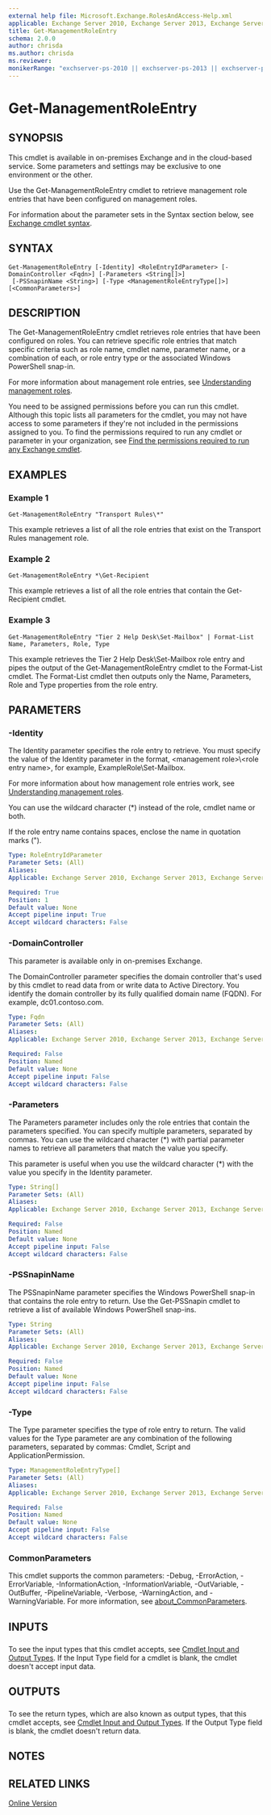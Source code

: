 ```yaml
---
external help file: Microsoft.Exchange.RolesAndAccess-Help.xml
applicable: Exchange Server 2010, Exchange Server 2013, Exchange Server 2016, Exchange Server 2019, Exchange Online, Exchange Online Protection
title: Get-ManagementRoleEntry
schema: 2.0.0
author: chrisda
ms.author: chrisda
ms.reviewer:
monikerRange: "exchserver-ps-2010 || exchserver-ps-2013 || exchserver-ps-2016 || exchserver-ps-2019 || exchonline-ps || eop-ps"
---
```


# Get-ManagementRoleEntry

## SYNOPSIS
This cmdlet is available in on-premises Exchange and in the cloud-based service. Some parameters and settings may be exclusive to one environment or the other.

Use the Get-ManagementRoleEntry cmdlet to retrieve management role entries that have been configured on management roles.

For information about the parameter sets in the Syntax section below, see [Exchange cmdlet syntax](https://docs.microsoft.com/powershell/exchange/exchange-server/exchange-cmdlet-syntax).

## SYNTAX

```
Get-ManagementRoleEntry [-Identity] <RoleEntryIdParameter> [-DomainController <Fqdn>] [-Parameters <String[]>]
 [-PSSnapinName <String>] [-Type <ManagementRoleEntryType[]>] [<CommonParameters>]
```

## DESCRIPTION
The Get-ManagementRoleEntry cmdlet retrieves role entries that have been configured on roles. You can retrieve specific role entries that match specific criteria such as role name, cmdlet name, parameter name, or a combination of each, or role entry type or the associated Windows PowerShell snap-in.

For more information about management role entries, see [Understanding management roles](https://docs.microsoft.com/exchange/understanding-management-roles-exchange-2013-help).

You need to be assigned permissions before you can run this cmdlet. Although this topic lists all parameters for the cmdlet, you may not have access to some parameters if they're not included in the permissions assigned to you. To find the permissions required to run any cmdlet or parameter in your organization, see [Find the permissions required to run any Exchange cmdlet](https://docs.microsoft.com/powershell/exchange/exchange-server/find-exchange-cmdlet-permissions).

## EXAMPLES

### Example 1
```
Get-ManagementRoleEntry "Transport Rules\*"
```

This example retrieves a list of all the role entries that exist on the Transport Rules management role.

### Example 2
```
Get-ManagementRoleEntry *\Get-Recipient
```

This example retrieves a list of all the role entries that contain the Get-Recipient cmdlet.

### Example 3
```
Get-ManagementRoleEntry "Tier 2 Help Desk\Set-Mailbox" | Format-List Name, Parameters, Role, Type
```

This example retrieves the Tier 2 Help Desk\\Set-Mailbox role entry and pipes the output of the Get-ManagementRoleEntry cmdlet to the Format-List cmdlet. The Format-List cmdlet then outputs only the Name, Parameters, Role and Type properties from the role entry.

## PARAMETERS

### -Identity
The Identity parameter specifies the role entry to retrieve. You must specify the value of the Identity parameter in the format, \<management role\>\\\<role entry name\>, for example, ExampleRole\\Set-Mailbox.

For more information about how management role entries work, see [Understanding management roles](https://docs.microsoft.com/exchange/understanding-management-roles-exchange-2013-help).

You can use the wildcard character (\*) instead of the role, cmdlet name or both.

If the role entry name contains spaces, enclose the name in quotation marks (").

```yaml
Type: RoleEntryIdParameter
Parameter Sets: (All)
Aliases:
Applicable: Exchange Server 2010, Exchange Server 2013, Exchange Server 2016, Exchange Server 2019, Exchange Online, Exchange Online Protection

Required: True
Position: 1
Default value: None
Accept pipeline input: True
Accept wildcard characters: False
```

### -DomainController
This parameter is available only in on-premises Exchange.

The DomainController parameter specifies the domain controller that's used by this cmdlet to read data from or write data to Active Directory. You identify the domain controller by its fully qualified domain name (FQDN). For example, dc01.contoso.com.

```yaml
Type: Fqdn
Parameter Sets: (All)
Aliases:
Applicable: Exchange Server 2010, Exchange Server 2013, Exchange Server 2016, Exchange Server 2019

Required: False
Position: Named
Default value: None
Accept pipeline input: False
Accept wildcard characters: False
```

### -Parameters
The Parameters parameter includes only the role entries that contain the parameters specified. You can specify multiple parameters, separated by commas. You can use the wildcard character (\*) with partial parameter names to retrieve all parameters that match the value you specify.

This parameter is useful when you use the wildcard character (\*) with the value you specify in the Identity parameter.

```yaml
Type: String[]
Parameter Sets: (All)
Aliases:
Applicable: Exchange Server 2010, Exchange Server 2013, Exchange Server 2016, Exchange Server 2019, Exchange Online, Exchange Online Protection

Required: False
Position: Named
Default value: None
Accept pipeline input: False
Accept wildcard characters: False
```

### -PSSnapinName
The PSSnapinName parameter specifies the Windows PowerShell snap-in that contains the role entry to return. Use the Get-PSSnapin cmdlet to retrieve a list of available Windows PowerShell snap-ins.

```yaml
Type: String
Parameter Sets: (All)
Aliases:
Applicable: Exchange Server 2010, Exchange Server 2013, Exchange Server 2016, Exchange Server 2019, Exchange Online, Exchange Online Protection

Required: False
Position: Named
Default value: None
Accept pipeline input: False
Accept wildcard characters: False
```

### -Type
The Type parameter specifies the type of role entry to return. The valid values for the Type parameter are any combination of the following parameters, separated by commas: Cmdlet, Script and ApplicationPermission.

```yaml
Type: ManagementRoleEntryType[]
Parameter Sets: (All)
Aliases:
Applicable: Exchange Server 2010, Exchange Server 2013, Exchange Server 2016, Exchange Server 2019, Exchange Online, Exchange Online Protection

Required: False
Position: Named
Default value: None
Accept pipeline input: False
Accept wildcard characters: False
```

### CommonParameters
This cmdlet supports the common parameters: -Debug, -ErrorAction, -ErrorVariable, -InformationAction, -InformationVariable, -OutVariable, -OutBuffer, -PipelineVariable, -Verbose, -WarningAction, and -WarningVariable. For more information, see [about_CommonParameters](https://go.microsoft.com/fwlink/p/?LinkID=113216).

## INPUTS

###  
To see the input types that this cmdlet accepts, see [Cmdlet Input and Output Types](https://go.microsoft.com/fwlink/p/?LinkId=616387). If the Input Type field for a cmdlet is blank, the cmdlet doesn't accept input data.

## OUTPUTS

###  
To see the return types, which are also known as output types, that this cmdlet accepts, see [Cmdlet Input and Output Types](https://go.microsoft.com/fwlink/p/?LinkId=616387). If the Output Type field is blank, the cmdlet doesn't return data.

## NOTES

## RELATED LINKS

[Online Version](https://technet.microsoft.com/library/3b58e5dc-0e57-4998-82cb-94dc081f6420.aspx)

